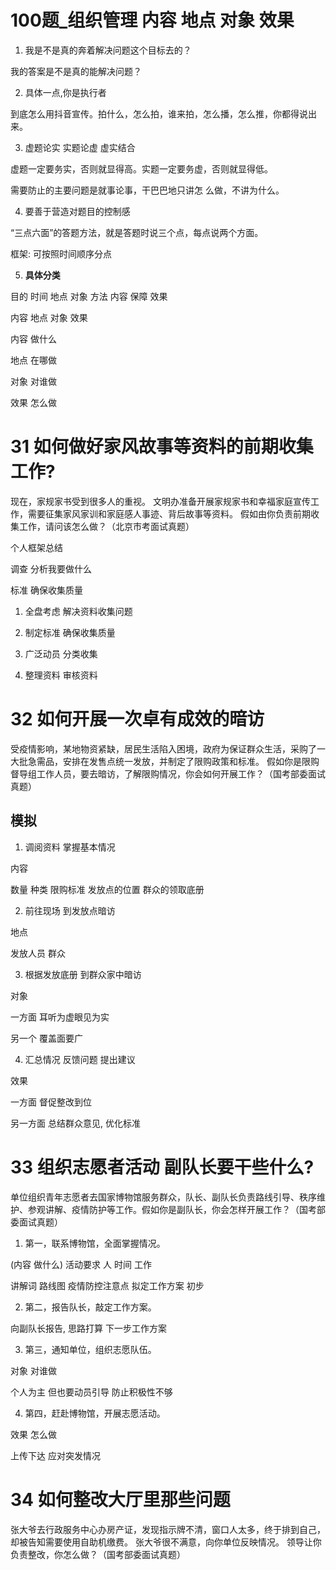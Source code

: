# 100题_组织管理 内容 地点 对象 效果

1. 我是不是真的奔着解决问题这个目标去的？

我的答案是不是真的能解决问题？

2. 具体一点,你是执行者

到底怎么用抖音宣传。拍什么，怎么拍，谁来拍，怎么播，怎么推，你都得说出来。

3. 虚题论实 实题论虚 虚实结合

虚题一定要务实，否则就显得高。实题一定要务虚，否则就显得低。

需要防止的主要问题是就事论事，干巴巴地只讲怎
么做，不讲为什么。

4. 要善于营造对题目的控制感 

“三点六面”的答题方法，就是答题时说三个点，每点说两个方面。

框架: 可按照时间顺序分点

5. **具体分类**

目的 时间 地点 对象 方法 内容 保障 效果

内容 地点 对象 效果

内容 做什么

地点 在哪做

对象 对谁做

效果 怎么做

# 31 如何做好家风故事等资料的前期收集工作?

现在，家规家书受到很多人的重视。
文明办准备开展家规家书和幸福家庭宣传工作，需要征集家风家训和家庭感人事迹、背后故事等资料。
假如由你负责前期收集工作，请问该怎么做？（北京市考面试真题）

个人框架总结

调查 分析我要做什么

标准 确保收集质量

1. 全盘考虑 解决资料收集问题

2. 制定标准 确保收集质量

3. 广泛动员 分类收集

4. 整理资料 审核资料

# 32 如何开展一次卓有成效的暗访

受疫情影响，某地物资紧缺，居民生活陷入困境，政府为保证群众生活，采购了一大批急需品，安排在发售点统一发放，并制定了限购政策和标准。
假如你是限购督导组工作人员，要去暗访，了解限购情况，你会如何开展工作？（国考部委面试真题）

## 模拟

1. 调阅资料 掌握基本情况 

内容

数量 种类 限购标准 发放点的位置 群众的领取底册

2. 前往现场 到发放点暗访

地点

发放人员 群众

3. 根据发放底册 到群众家中暗访

对象

一方面 耳听为虚眼见为实

另一个 覆盖面要广

4. 汇总情况 反馈问题 提出建议

效果

一方面 督促整改到位

另一方面 总结群众意见, 优化标准

# 33 组织志愿者活动 副队长要干些什么?

单位组织青年志愿者去国家博物馆服务群众，队长、副队长负责路线引导、秩序维护、参观讲解、疫情防护等工作。假如你是副队长，你会怎样开展工作？（国考部委面试真题）

1. 第一，联系博物馆，全面掌握情况。

(内容 做什么) 活动要求 人 时间 工作

讲解词 路线图 疫情防控注意点 拟定工作方案 初步

2. 第二，报告队长，敲定工作方案。

向副队长报告, 思路打算 下一步工作方案

3. 第三，通知单位，组织志愿队伍。

对象 对谁做

个人为主 但也要动员引导 防止积极性不够

4. 第四，赶赴博物馆，开展志愿活动。

效果 怎么做

上传下达 应对突发情况

# 34 如何整改大厅里那些问题

张大爷去行政服务中心办房产证，发现指示牌不清，窗口人太多，终于排到自己，却被告知需要使用自助机缴费。
张大爷很不满意，向你单位反映情况。
领导让你负责整改，你怎么做？（国考部委面试真题）

